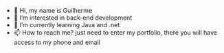 - 👋 Hi, my name is Guilherme
- 👀 I’m interested in back-end development
- 🌱 I’m currently learning Java and .net
- 📫 How to reach me? just need to enter my portfolio, there you will have access to my phone and email


<!---
GuiBarbiero/GuiBarbiero is a ✨ special ✨ repository because its `README.md` (this file) appears on your GitHub profile.
You can click the Preview link to take a look at your changes.
--->

